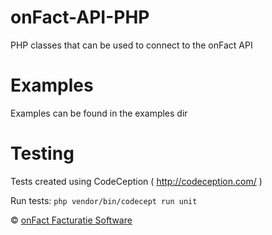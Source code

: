 # onFact-API-PHP
PHP classes that can be used to connect to the onFact API

# Examples
Examples can be found in the examples dir

# Testing
Tests created using CodeCeption ( http://codeception.com/ )

Run tests:
```php vendor/bin/codecept run unit```



© [onFact Facturatie Software](https://www.onfact.be)
